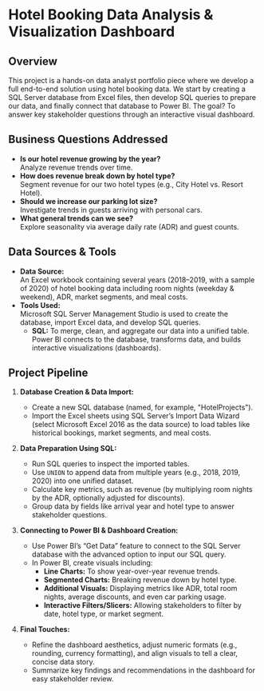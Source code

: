 # Hotel Booking Data Analysis & Visualization Dashboard

## Overview
This project is a hands-on data analyst portfolio piece where we develop a full end-to-end solution using hotel booking data. We start by creating a SQL Server database from Excel files, then develop SQL queries to prepare our data, and finally connect that database to Power BI. The goal? To answer key stakeholder questions through an interactive visual dashboard.

## Business Questions Addressed
- **Is our hotel revenue growing by the year?**  
  Analyze revenue trends over time.
- **How does revenue break down by hotel type?**  
  Segment revenue for our two hotel types (e.g., City Hotel vs. Resort Hotel).
- **Should we increase our parking lot size?**  
  Investigate trends in guests arriving with personal cars.
- **What general trends can we see?**  
  Explore seasonality via average daily rate (ADR) and guest counts.

## Data Sources & Tools
- **Data Source:**  
  An Excel workbook containing several years (2018–2019, with a sample of 2020) of hotel booking data including room nights (weekday & weekend), ADR, market segments, and meal costs.
- **Tools Used:**  
  Microsoft SQL Server Management Studio is used to create the database, import Excel data, and develop SQL queries.  
  - **SQL:** To merge, clean, and aggregate our data into a unified table.  
  Power BI connects to the database, transforms data, and builds interactive visualizations (dashboards).

## Project Pipeline
1. **Database Creation & Data Import:**  
   - Create a new SQL database (named, for example, "HotelProjects").  
   - Import the Excel sheets using SQL Server’s Import Data Wizard (select Microsoft Excel 2016 as the data source) to load tables like historical bookings, market segments, and meal costs.

2. **Data Preparation Using SQL:**  
   - Run SQL queries to inspect the imported tables.
   - Use `UNION` to append data from multiple years (e.g., 2018, 2019, 2020) into one unified dataset.
   - Calculate key metrics, such as revenue (by multiplying room nights by the ADR, optionally adjusted for discounts).
   - Group data by fields like arrival year and hotel type to answer stakeholder questions.

3. **Connecting to Power BI & Dashboard Creation:**  
   - Use Power BI’s “Get Data” feature to connect to the SQL Server database with the advanced option to input our SQL query.
   - In Power BI, create visuals including:
     - **Line Charts:** To show year-over-year revenue trends.
     - **Segmented Charts:** Breaking revenue down by hotel type.
     - **Additional Visuals:** Displaying metrics like ADR, total room nights, average discounts, and even car parking usage.
     - **Interactive Filters/Slicers:** Allowing stakeholders to filter by date, hotel type, or market segment.

4. **Final Touches:**  
   - Refine the dashboard aesthetics, adjust numeric formats (e.g., rounding, currency formatting), and align visuals to tell a clear, concise data story.
   - Summarize key findings and recommendations in the dashboard for easy stakeholder review.

